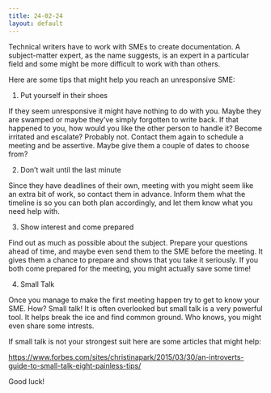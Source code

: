 ```yaml
---
title: 24-02-24
layout: default
---
```


Technical writers have to work with SMEs to create documentation. A subject-matter expert, as the name suggests, is an expert in a particular field and some might be more difficult to work with than others.

Here are some tips that might help you reach an unresponsive SME:

1. Put yourself in their shoes

If they seem unresponsive it might have nothing to do with you. Maybe they are swamped or maybe they’ve simply forgotten to write back. 
If that happened to you, how would you like the other person to handle it? Become irritated and escalate? Probably not. Contact them again to schedule a meeting and be assertive. Maybe give them a couple of dates to choose from?

2. Don’t wait until the last minute

Since they have deadlines of their own, meeting with you might seem like an extra bit of work, so contact them in advance. Inform them what the timeline is so you can both plan accordingly, and let them know what you need help with.

3. Show interest and come prepared

Find out as much as possible about the subject. Prepare your questions ahead of time, and maybe even send them to the SME before the meeting. It gives them a chance to prepare and shows that you take it seriously. If you both come prepared for the meeting, you might actually save some time!

4. Small Talk 

Once you manage to make the first meeting happen try to get to know your SME. How? Small talk! It is often overlooked but small talk is a very powerful tool. It helps break the ice and find common ground. Who knows, you might even share some intrests. 

If small talk is not your strongest suit here are some articles that might help:

https://www.forbes.com/sites/christinapark/2015/03/30/an-introverts-guide-to-small-talk-eight-painless-tips/


Good luck!